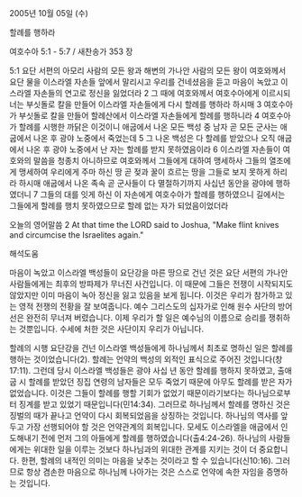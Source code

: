 2005년 10월 05일 (수)

할례를 행하라



여호수아 5:1 - 5:7 / 새찬송가 353 장


5:1 요단 서편의 아모리 사람의 모든 왕과 해변의 가나안 사람의 모든 왕이 여호와께서 요단 물을 이스라엘 자손들 앞에서 말리시고 우리를 건네셨음을 듣고 마음이 녹았고 이스라엘 자손들의 연고로 정신을 잃었더라 2 그 때에 여호와께서 여호수아에게 이르시되 너는 부싯돌로 칼을 만들어 이스라엘 자손들에게 다시 할례를 행하라 하시매 3 여호수아가 부싯돌로 칼을 만들어 할례산에서 이스라엘 자손들에게 할례를 행하니라 4 여호수아가 할례를 시행한 까닭은 이것이니 애굽에서 나온 모든 백성 중 남자 곧 모든 군사는 애굽에서 나온 후 광야 노중에서 죽었는데 5 그 나온 백성은 다 할례를 받았으나 오직 애굽에서 나온 후 광야 노중에서 난 자는 할례를 받지 못하였음이라 6 이스라엘 자손들이 여호와의 말씀을 청종치 아니하므로 여호와께서 그들에게 대하여 맹세하사 그들의 열조에게 맹세하여 우리에게 주마 하신 땅 곧 젖과 꿀이 흐르는 땅을 그들로 보지 못하게 하리라 하시매 애굽에서 나온 족속 곧 군사들이 다 멸절하기까지 사십년 동안을 광야에 행하였더니 7 그들의 대를 잇게 하신 이 자손에게 여호수아가 할례를 행하였으니 길에서는 그들에게 할례를 행치 못하였으므로 할례 없는 자가 되었음이었더라 

오늘의 영어말씀 
2 At that time the LORD said to Joshua, "Make flint knives and circumcise the Israelites again."

해석도움





마음이 녹았고 
이스라엘 백성들이 요단강을 마른 땅으로 건넌 것은 요단 서편의 가나안 사람들에게는 최후의 방파제가 무너진 사건입니다. 이 때문에 그들은 전쟁이 시작되지도 않았지만 이미 마음이 녹아 정신을 잃고 있음을 보게 됩니다. 이것은 우리가 참가하고 있는 영적 전쟁의 전황을 잘 보여줍니다. 예수 그리스도의 십자가로 인해 원수 사단의 방어선은 완전히 무너져 버렸습니다. 이제 우리가 할 일은 예수님의 이름으로 승리를 쟁취하는 것뿐입니다. 수세에 처한 것은 사단이지 우리가 아닙니다. 

할례의 시행 
요단강을 건넌 이스라엘 백성들에게 하나님께서 최초로 명하신 일은 할례를 행하는 것이었습니다(2). 할례는 언약의 백성의 외적인 표식으로 주어진 것입니다(창17:11). 그런데 당시 이스라엘 백성들은 광야 사십 년 동안 할례를 행하지 못하였고, 출애굽 시 할례를 받았던 징집 연령의 남자들은 모두 죽었기 때문에 아무도 할례를 받은 자가 없었습니다. 이것은 그들이 할례를 행할 기회가 없었기 때문이라기보다는 하나님으로부터 징계를 받고 있었기 때문입니다(민14:34). 그러므로 하나님께서 할례를 명하신 것은 징벌의 때가 끝나고 언약이 다시 회복되었음을 상징하는 것입니다. 하나님의 역사를 앞두고 가장 선행되어야 할 것은 언약관계의 회복입니다. 모세도 이스라엘을 애굽에서 인도해내기 전에 먼저 그의 아들에게 할례를 행하였습니다(출4:24-26). 하나님의 사람들에게는 위대한 일을 이루는 것보다 하나님과의 위대한 관계를 지키는 것이 더 중요합니다. 한편, 할례의 내적인 의미는 마음을 낮추는 것이라고 할 수 있습니다(신10:16). 그러므로 항상 겸손한 마음으로 하나님께 나아가는 것은 스스로 언약에 속한 자임을 증명하는 것입니다.